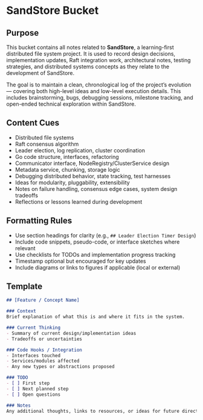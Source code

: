 # SandStore Bucket

## Purpose
This bucket contains all notes related to **SandStore**, a learning-first distributed file system project. It is used to record design decisions, implementation updates, Raft integration work, architectural notes, testing strategies, and distributed systems concepts as they relate to the development of SandStore.

The goal is to maintain a clean, chronological log of the project’s evolution — covering both high-level ideas and low-level execution details. This includes brainstorming, bugs, debugging sessions, milestone tracking, and open-ended technical exploration within SandStore.

## Content Cues
- Distributed file systems
- Raft consensus algorithm
- Leader election, log replication, cluster coordination
- Go code structure, interfaces, refactoring
- Communicator interface, NodeRegistry/ClusterService design
- Metadata service, chunking, storage logic
- Debugging distributed behavior, state tracking, test harnesses
- Ideas for modularity, pluggability, extensibility
- Notes on failure handling, consensus edge cases, system design tradeoffs
- Reflections or lessons learned during development

## Formatting Rules
- Use section headings for clarity (e.g., `## Leader Election Timer Design`)
- Include code snippets, pseudo-code, or interface sketches where relevant
- Use checklists for TODOs and implementation progress tracking
- Timestamp optional but encouraged for key updates
- Include diagrams or links to figures if applicable (local or external)

## Template

```markdown
## [Feature / Concept Name]

### Context
Brief explanation of what this is and where it fits in the system.

### Current Thinking
- Summary of current design/implementation ideas
- Tradeoffs or uncertainties

### Code Hooks / Integration
- Interfaces touched
- Services/modules affected
- Any new types or abstractions proposed

### TODO
- [ ] First step
- [ ] Next planned step
- [ ] Open questions

### Notes
Any additional thoughts, links to resources, or ideas for future directions.
